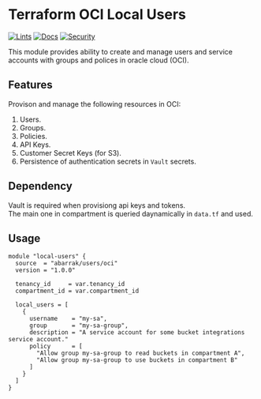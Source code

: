 <!-- BEGIN_TF_DOCS -->
# Terraform OCI Local Users

[![Lints](https://github.com/abarrak/terraform-oci-users/actions/workflows/format.yml/badge.svg)](https://github.com/abarrak/terraform-oci-users/actions/workflows/format.yml) [![Docs](https://github.com/abarrak/terraform-oci-users/actions/workflows/docs.yml/badge.svg)](https://github.com/abarrak/terraform-oci-users/actions/workflows/docs.yml) [![Security](https://github.com/abarrak/terraform-oci-users/actions/workflows/security.yml/badge.svg)](https://github.com/abarrak/terraform-oci-users/actions/workflows/security.yml)

This module provides ability to create and manage users and service accounts with groups and polices in oracle cloud (OCI).

## Features

Provison and manage the following resources in OCI:
1. Users.
2. Groups.
3. Policies.
4. API Keys.
5. Customer Secret Keys (for S3).
6. Persistence of authentication secrets in `Vault` secrets.

## Dependency

Vault is required when provisiong api keys and tokens.<br>
The main one in compartment is queried daynamically in `data.tf` and used.

## Usage

```hcl
module "local-users" {
  source  = "abarrak/users/oci"
  version = "1.0.0"

  tenancy_id     = var.tenancy_id
  compartment_id = var.compartment_id

  local_users = [
    {
      username    = "my-sa",
      group       = "my-sa-group",
      description = "A service account for some bucket integrations service account."
      policy      = [
        "Allow group my-sa-group to read buckets in compartment A",
        "Allow group my-sa-group to use buckets in compartment B"
      ]
    }
  ]
}
```
